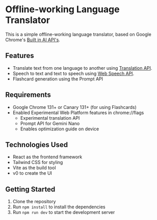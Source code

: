 # Offline-working Language Translator

This is a simple offline-working language translator, based on Google Chrome's [Built in AI API's](https://developer.chrome.com/docs/ai/built-in-apis).

## Features
- Translate text from one language to another using [Translation API](https://github.com/webmachinelearning/translation-api).
- Speech to text and text to speech using [Web Speech API](https://developer.mozilla.org/en-US/docs/Web/API/Web_Speech_API).
- Flashcard generation using the Prompt API

## Requirements
- Google Chrome 131+ or Canary 131+ (for using Flashcards)
- Enabled Experimental Web Platform features in chrome://flags
  - Experimental translation API 
  - Prompt API for Gemini Nano
  - Enables optimization guide on device

## Technologies Used
- React as the frontend framework
- Tailwind CSS for styling
- Vite as the build tool
- v0 to create the UI

## Getting Started
1. Clone the repository
2. Run `npm install` to install the dependencies
3. Run `npm run dev` to start the development server